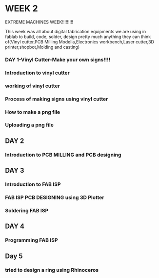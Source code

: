 # WEEK 2

EXTREME MACHINES WEEK!!!!!!!!!

This week was all about digital fabrication equipments we are using in fablab to build, code, solder, design pretty much anything they can think of(Vinyl cutter,PCB Milling Modella,Electronics workbench,Laser cutter,3D printer,shopbot,Molding and casting)
### DAY 1-Vinyl Cutter-Make your own signs!!!!
### Introduction to vinyl cutter

### working of vinyl cutter
### Process of making signs using vinyl cutter
### How to make a png file
### Uploading a png file
### 

## DAY 2
### Introduction to PCB MILLING and PCB designing
###
## DAY 3
### Introduction to FAB ISP
### FAB ISP PCB DESIGNING using 3D Plotter  
### Soldering FAB ISP

## DAY 4
### Programming FAB ISP
## Day 5
### tried to design a ring using Rhinoceros